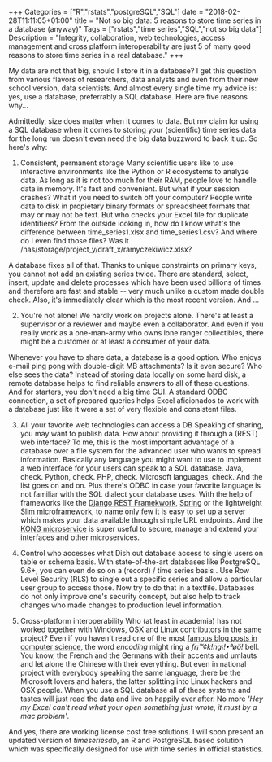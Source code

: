 +++
Categories = ["R","rstats","postgreSQL","SQL"]
date = "2018-02-28T11:11:05+01:00"
title = "Not so big data: 5 reasons to store time series in a database (anyway)"
Tags = ["rstats","time series","SQL","not so big data"]
Description = "Integrity, collaboration, web technologies, access management and cross platform interoperability are just 5 of many good reasons to store time series in a real database."
+++

My data are not that big, should I store it in a database? I get this question from various flavors of researchers, data analysts and even from their new school version, data scientists. And almost every single time my advice is: yes, use a database, preferrably a SQL database. Here are five reasons why... <!--more-->

Admittedly, size does matter when it comes to data. But my claim for using a SQL database when it comes to storing your (scientific) time series data for the long run doesn't even need the big data buzzword to back it up. So here's why:

1. Consistent, permanent storage
Many scientific users like to use interactive environments like the Python or R ecosystems to analyze data. As long as it is not too much for their RAM, people love to handle data in memory. It's fast and convenient. But what if your session crashes? What if you need to switch off your computer? 
People write data to disk in propietary binary formats or spreadsheet formats that may or may not be text. But who checks your Excel file for duplicate identifiers? From the outside looking in, how do I know what's the difference between time_series1.xlsx and time_series1.csv? And where do I even find those files? Was it /nas/storage/project_y/draft_x/ramyczekiwicz.xlsx?

A database fixes all of that. Thanks to unique constraints on primary keys, you cannot not add an existing series twice. There are standard, select, insert, update and delete processes which have been used billions of times and therefore are fast and stable -- very much unlike a custom made double check. Also, it's immediately clear which is the most recent version. And ... 


2. You're not alone! 
We hardly work on projects alone. There's at least a supervisor or a reviewer and maybe even a collaborator. And even if you really work as a one-man-army who owns lone ranger collectibles, there might be a customer or at least a consumer of your data. 

Whenever you have to share data, a database is a good option. Who enjoys e-mail ping pong with double-digit MB attachments? Is it even secure? Who else sees the data? Instead of storing data locally on some hard disk, a remote database helps to find reliable answers to all of these questions. And for starters, you don't need a big time GUI. A standard ODBC connection, a set of prepared queries helps Excel aficionados to work with a database just like it were a set of very flexible and consistent files. 

3. All your favorite web technologies can access a DB
Speaking of sharing, you may want to publish data.
How about providing it through a (REST) web interface? 
To me, this is the most important advantage of a database over a file system for the advanced user who wants to spread information. 
Basically any language you might want to use to implement a web interface for your users can speak to a SQL database. Java, check. Python, check. PHP, check. Microsoft languages, check. And the list goes on and on. Plus there's ODBC in case your favorite language is not familiar with the SQL dialect your database uses. With the help of frameworks like the [Django REST Framekwork](http://www.django-rest-framework.org/), [Spring](https://spring.io/) or the lightweight [Slim microframework](https://www.slimframework.com/), to name only few it is easy to set up a server which makes your data available through simple URL endpoints. And the [KONG microservice](https://getkong.org/) is super useful to secure, manage and extend your interfaces and other microservices.


4. Control who accesses what 
Dish out database access to single users on table or schema basis. With state-of-the-art databases like PostgreSQL 9.6+, you can even do so on a (record) / time series basis . Use Row Level Security (RLS) to single out a specific series and allow a particular user group to access those. Now try to do that in a textfile. Databases do not only improve one's security concept, but also help to track changes who made changes to production level information. 


5. Cross-platform interoperability
Who (at least in academia) has not worked together with Windows, OSX and Linux contributors in the same project? Even if you haven't read one of the most [famous blog posts in computer science](https://www.joelonsoftware.com/2003/10/08/the-absolute-minimum-every-software-developer-absolutely-positively-must-know-about-unicode-and-character-sets-no-excuses/), the word *encoding* might ring a *fr¡™¢k!ng¡!•ªøö!* bell. You know, the French and the Germans with their accents and umlauts and let alone the Chinese with their everything. But even in national project with everybody speaking the same language, there be the Microsoft lovers and haters, the latter splitting into Linux hackers and OSX people. When you use a SQL database all of these systems and tastes will just read the data and live on happily ever after. No more *'Hey my Excel can't read what your open something just wrote, it must by a mac problem'*. 


And yes, there are working license cost free solutions. I will soon present an updated version of *timeseriesdb*, an R and PostgreSQL based solution which was specifically designed for use with time series in official statistics.








